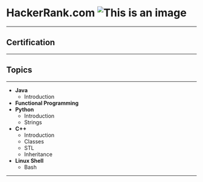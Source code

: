 # HackerRank.com ![This is an image](https://upload.wikimedia.org/wikipedia/commons/thumb/4/40/HackerRank_Icon-1000px.png/800px-HackerRank_Icon-1000px.png)
---
## Certification
---
## Topics
---
* **Java**
  * Introduction
* **Functional Programming**
* **Python**
  * Introduction
  * Strings
* **C++**
  * Introduction
  * Classes
  * STL
  * Inheritance
* **Linux Shell**
  * Bash
---
